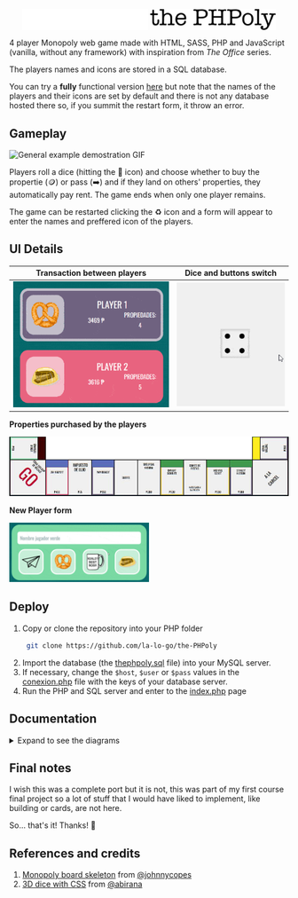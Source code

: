 <!-- Logo -->
<div align="center" >
<img src="./docs/logo/PHPoly_Logo_Light.svg#gh-dark-mode-only" align="center" width="45%"/>
<img src="./docs/logo/PHPoly_Logo_Dark.svg#gh-light-mode-only" align="center" width="45%"/>
</div>

<!-- Content -->
4 player Monopoly web game made with HTML, SASS, PHP and JavaScript (vanilla, without any framework) with inspiration from *The Office* series.

The players names and icons are stored in a SQL database.

You can try a **fully** functional version [here](https://la-lo-go.github.io/the-PHPoly/index_html.html) but note that the names of the players and their icons are set by default and there is not any database hosted there so, if you summit the restart form, it throw an error.

## Gameplay 
![General example demostration GIF](./docs/captures/gifs/GeneralExample.gif)

Players roll a dice (hitting the 🎲 icon) and choose whether to buy the propertie (🪙) or pass (➡️) and if they land on others' properties, they automatically pay rent. The game ends when only one player remains.

The game can be restarted clicking the ♻️ icon and a form will appear to enter the names and preffered icon of the players.


## UI Details
| Transaction between players  | Dice and buttons switch |
|:---:|:-----------------------:|
|<img src="./docs/captures/gifs/Transaction.gif" alt="Transaction between players GIF">|<img src="./docs/captures/gifs/dice.gif" alt="Transaction between players GIF">|

**Properties purchased by the players**

![](./docs/captures/imgs/Casillas.png)


**New Player form**

<img src="./docs/captures/gifs/NewPlayer.gif" alt="New Player form" width="50%">

## Deploy
1. Copy or clone the repository into your PHP folder
   ```bash
    git clone https://github.com/la-lo-go/the-PHPoly
   ```
2. Import the database (the [thephpoly.sql](./thephpoly.sql) file) into your MySQL server.
3. If necessary, change the `$host`, `$user` or `$pass` values in the [conexion.php](./conexion.php) file with the keys of your database server.
4. Run the PHP and SQL server and enter to the [index.php](./index.php) page

## Documentation
<details> 
   <summary>Expand to see the diagrams</summary>

   | Use cases  | Navigation flow |
   |:---:|:-----------------------:|
   |<img src="./docs/figures/casos%20de%20uso/PI_Casos%20de%20Uso.drawio.png" width="50%" alt="Use cases diagrams">|<img src="./docs/figures/Flujo navegacion/Flujo navegacion.drawio.png" alt="Navigation Flow diagram">|

   | Class diagram  | Architecture |
   |:---:|:-----------------------:|
   |<img src="./docs/figures/Diagrama clases/Diagrama de clases.drawio.png" alt="Class diagram">|<img src="./docs/figures/Arquitectura/Arquitectura.drawio.png" alt="Navigation Flow diagram">|
</details>

## Final notes
I wish this was a complete port but it is not, this was part of my first course final project so a lot of stuff that I would have liked to implement, like building or cards, are not here.

So... that's it! Thanks! 🤠

## References and credits
1. [Monopoly board skeleton](https://codepen.io/johnnycopes/pen/yzQyMp) from [@johnnycopes](https://github.com/johnnycopes)
2. [3D dice with CSS](https://codepen.io/abirana/pen/rNMLrPB) from [@abirana](https://github.com/abirana)
